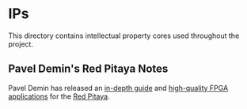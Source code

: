 # IPs

This directory contains intellectual property cores used throughout the project.

## Pavel Demin's Red Pitaya Notes

Pavel Demin has released an [in-depth guide](http://pavel-demin.github.io/red-pitaya-notes/)
and [high-quality FPGA applications](https://github.com/pavel-demin/red-pitaya-notes)
for the [Red Pitaya](https://redpitaya.com/).

